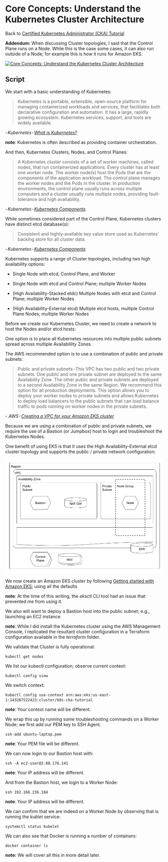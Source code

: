 # Core Concepts: Understand the Kubernetes Cluster Architecture

Back to [Certified Kubernetes Administrator (CKA) Tutorial](https://github.com/larkintuckerllc/k8s-cka-tutorial)

**Addendum:** When discussing Cluster topologies, I said that the Control Plane runs on a Node. While this is the case some cases, it can also run outside of a Node; for example this is how it runs for Amazon EKS.

[![Core Concepts: Understand the Kubernetes Cluster Architecture](http://img.youtube.com/vi/lp9Swv1G5SI/0.jpg)](
https://youtu.be/lp9Swv1G5SI)

## Script

We start with a basic understanding of Kubernetes:

> Kubernetes is a portable, extensible, open-source platform for managing containerized workloads and services, that facilitates both declarative configuration and automation. It has a large, rapidly growing ecosystem. Kubernetes services, support, and tools are widely available.

*- Kubernetes - [What is Kubernetes?](https://kubernetes.io/docs/concepts/overview/what-is-kubernetes/)*

**note**: Kubernetes is often described as providing container orchestration.

And then, Kubernetes Clusters, Nodes, and Control Planes:

> A Kubernetes cluster consists of a set of worker machines, called nodes, that run containerized applications. Every cluster has at least one worker node.
The worker node(s) host the Pods that are the components of the application workload. The control plane manages the worker nodes and the Pods in the cluster. In production environments, the control plane usually runs across multiple computers and a cluster usually runs multiple nodes, providing fault-tolerance and high availability.

*- Kubernetes - [Kubernetes Components](https://kubernetes.io/docs/concepts/overview/components/)*

While sometimes considered part of the Control Plane, Kubernetes clusters have distinct etcd database(s):

> Consistent and highly-available key value store used as Kubernetes' backing store for all cluster data.

*- Kubernetes - [Kubernetes Components](https://kubernetes.io/docs/concepts/overview/components/)*

Kubernetes supports a range of Cluster topologies, including two high availability options:

- Single Node with etcd, Control Plane, and Worker

- Single Node with etcd and Control Plane; multiple Worker Nodes

- (High Availability-Stacked etdc) Multiple Nodes with etcd and Control Plane; multiple Worker Nodes

- (High Availability-External etcd) Multiple etcd hosts, multiple Control Plane Nodes; multiple Worker Nodes

Before we create our Kubernetes Cluster, we need to create a network to host the Nodes and/or etcd hosts:

One option is to place all Kubernetes resources into multiple public subnets spread across multiple Availablility Zones.

The AWS recommended option is to use a combination of public and private subnets:

> Public and private subnets - This VPC has two public and two private subnets. One public and one private subnet are deployed to the same Availability Zone. The other public and private subnets are deployed to a second Availability Zone in the same Region. We recommend this option for all production deployments. This option allows you to deploy your worker nodes to private subnets and allows Kubernetes to deploy load balancers to the public subnets that can load balance traffic to pods running on worker nodes in the private subnets.

*- AWS - [Creating a VPC for your Amazon EKS cluster](https://docs.aws.amazon.com/eks/latest/userguide/create-public-private-vpc.html)*

Because we are using a combination of public and private subnets, we require the use of a Bastion (or Jumpbox) host to login and troubleshoot the Kubernetes Nodes.

One benefit of using EKS is that it uses the High Availability-External etcd cluster topology and supports the public / private network configuration:

![k8s networking](k8s-network.png)

We now create an Amazon EKS cluster by following [Getting started with Amazon EKS](https://docs.aws.amazon.com/eks/latest/userguide/getting-started.html); using all the defaults

**note**: At the time of this writing, the *eksctl* CLI tool had an issue that prevented me from using it.

We also will want to deploy a Bastion host into the public subnet; e.g., launching an EC2 instance.

**note**: While I did install the Kubernetes cluster using the AWS Management Console, I replicated the resultant cluster configuration in a Terraform configuration available in the *terraform* folder.

We validate that Cluster is fully operational:

```plaintext
kubectl get nodes
```

We list our kubectl configuration; observe current context:

```plaintext
kubectl config view
```

We switch context:

```plaintext
kubectl config use-context arn:aws:eks:us-east-1:143287522423:cluster/k8s-cka-tutorial
```

**note**: Your context name will be different.

We wrap this up by running some troubleshooting commands on a Worker Node; we first add our PEM key to SSH Agent.

```plaintext
ssh-add ubuntu-laptop.pem
```

**note**: Your PEM file will be different.

We can now login to our Bastion host with:

```plaintext
ssh -A ec2-user@3.80.176.141
```

**note**: Your IP address will be different.

And from the Bastion host, we login to a Worker Node:

```plaintext
ssh 192.168.236.184
```

**note**: Your IP address will be different.

We can confirm that we are indeed on a Worker Node by observing that is running the *kublet* service:

```plaintext
systemctl status kubelet
```

We can also see that Docker is running a number of containers:

```plaintext
docker container ls
```

**note:** We will cover all this in more detail later.
